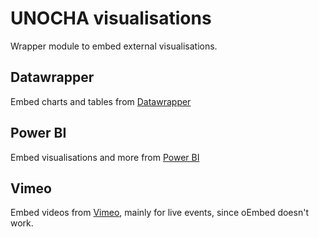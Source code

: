 # UNOCHA visualisations

Wrapper module to embed external visualisations.

## Datawrapper

Embed charts and tables from [Datawrapper](https://www.datawrapper.de/)

## Power BI

Embed visualisations and more from [Power BI](https://www.microsoft.com/en-us/power-platform/products/power-bi)

## Vimeo


Embed videos from [Vimeo](https://vimeo.com/), mainly for live events, since oEmbed doesn't work.
